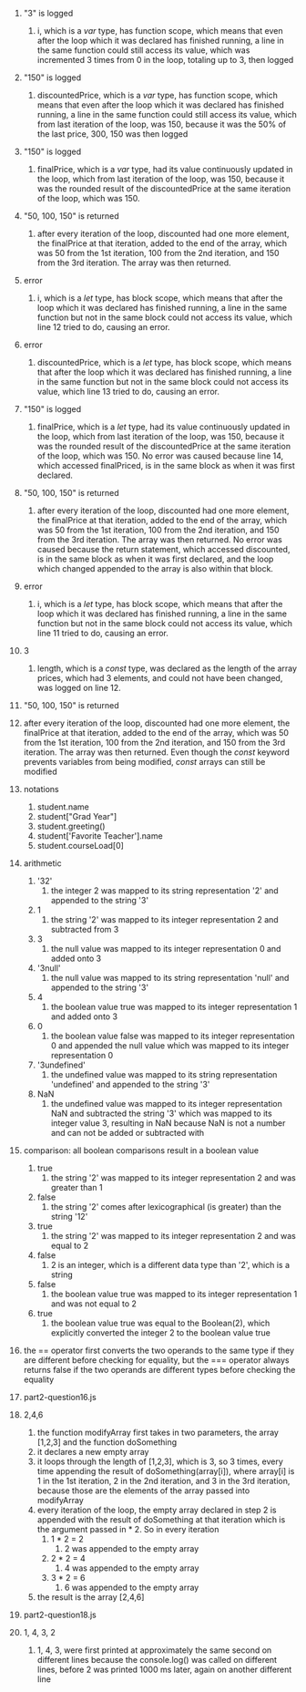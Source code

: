 1. "3" is logged
   1. i, which is a *var* type, has function scope, which means that even after the loop which it was declared has finished running, a line in the same function could still access its value, which was incremented 3 times from 0 in the loop, totaling up to 3, then logged
2. "150" is logged
   1. discountedPrice, which is a *var* type, has function scope, which means that even after the loop which it was declared has finished running, a line in the same function could still access its value, which from last iteration of the loop, was 150, because it was the 50% of the last price, 300, 150 was then logged
3. "150" is logged
   1. finalPrice, which is a *var* type, had its value continuously updated in the loop, which from last iteration of the loop, was 150, because it was the rounded result of the discountedPrice at the same iteration of the loop, which was 150.
4. "50, 100, 150" is returned
   1. after every iteration of the loop, discounted had one more element, the finalPrice at that iteration, added to the end of the array, which was 50 from the 1st iteration, 100 from the 2nd iteration, and 150 from the 3rd iteration. The array was then returned.
5. error
   1. i, which is a *let* type, has block scope, which means that after the loop which it was declared has finished running, a line in the same function but not in the same block could not access its value, which line 12 tried to do, causing an error.
6. error
   1. discountedPrice, which is a *let* type, has block scope, which means that after the loop which it was declared has finished running, a line in the same function but not in the same block could not access its value, which line 13 tried to do, causing an error.
7. "150" is logged
   1. finalPrice, which is a *let* type, had its value continuously updated in the loop, which from last iteration of the loop, was 150, because it was the rounded result of the discountedPrice at the same iteration of the loop, which was 150. No error was caused because line 14, which accessed finalPriced, is in the same block as when it was first declared.
8. "50, 100, 150" is returned
   1. after every iteration of the loop, discounted had one more element, the finalPrice at that iteration, added to the end of the array, which was 50 from the 1st iteration, 100 from the 2nd iteration, and 150 from the 3rd iteration. The array was then returned. No error was caused because the return statement, which accessed discounted, is in the same block as when it was first declared, and the loop which changed appended to the array is also within that block.
9. error
   1.  i, which is a *let* type, has block scope, which means that after the loop which it was declared has finished running, a line in the same function but not in the same block could not access its value, which line 11 tried to do, causing an error.
10. 3
    1.  length, which is a *const* type, was declared as the length of the array prices, which had 3 elements, and could not have been changed, was logged on line 12.
11. "50, 100, 150" is returned
   1. after every iteration of the loop, discounted had one more element, the finalPrice at that iteration, added to the end of the array, which was 50 from the 1st iteration, 100 from the 2nd iteration, and 150 from the 3rd iteration. The array was then returned. Even though the *const* keyword prevents variables from being modified, *const* arrays can still be modified
12. notations
    1.  student.name
    2.  student["Grad Year"]
    3.  student.greeting()
    4.  student['Favorite Teacher'].name
    5.  student.courseLoad[0]
    
13. arithmetic
    1.  '32'
        1.  the integer 2 was mapped to its string representation '2' and appended to the string '3'
    2.  1
        1.  the string '2' was mapped to its integer representation 2 and subtracted from 3
    3.  3
        1.  the null value was mapped to its integer representation 0 and added onto 3
    4. '3null'
        1. the null value was mapped to its string representation 'null' and appended to the string '3'
    5. 4
        1. the boolean value true was mapped to its integer representation 1 and added onto 3
    6. 0
        1. the boolean value false was mapped to its integer representation 0 and appended the null value which was mapped to its integer representation 0
    7. '3undefined'
        1. the undefined value was mapped to its string representation 'undefined' and appended to the string '3'
    8. NaN
        1.  the undefined value was mapped to its integer representation NaN and subtracted the string '3' which was mapped to its integer value 3, resulting in NaN because NaN is not a number and can not be added or subtracted with
14. comparison: all boolean comparisons result in a boolean value
    1.  true
        1.  the string '2' was mapped to its integer representation 2 and was greater than 1
    2.  false
        1.  the string '2' comes after lexicographical (is greater) than the string '12'
    3.  true
        1.  the string '2' was mapped to its integer representation 2 and was equal to 2
    4.  false
        1.  2 is an integer, which is a different data type than '2', which is a string
    5.  false
        1. the boolean value true was mapped to its integer representation 1 and was not equal to 2
    6.  true
        1. the boolean value true was equal to the Boolean(2), which explicitly converted the integer 2 to the boolean value true
15. the == operator first converts the two operands to the same type if they are different before checking for equality, but the === operator always returns false if the two operands are different types before checking the equality
16. part2-question16.js
17. 2,4,6
    1.  the function modifyArray first takes in two parameters, the array [1,2,3] and the function doSomething
    2.  it declares a new empty array
    3.  it loops through the length of [1,2,3], which is 3, so 3 times, every time appending the result of doSomething(array[i]), where array[i] is 1 in the 1st iteration, 2 in the 2nd iteration, and 3 in the 3rd iteration, because those are the elements of the array passed into modifyArray
    4.  every iteration of the loop, the empty array declared in step 2 is appended with the result of doSomething at that iteration which is the argument passed in * 2. So in every iteration
        1.  1 * 2 = 2
            1.  2 was appended to the empty array
        2.  2 * 2 = 4
            1.  4 was appended to the empty array
        3.  3 * 2 = 6
            1.  6 was appended to the empty array
    5. the result is the array [2,4,6]
18. part2-question18.js
19. 1, 4, 3, 2
    1.  1, 4, 3, were first printed at approximately the same second on different lines because the console.log() was called on different lines, before 2 was printed 1000 ms later, again on another different line

